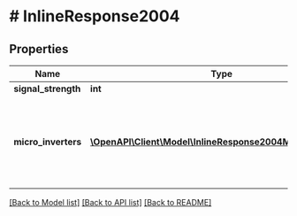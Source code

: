 # # InlineResponse2004

## Properties

Name | Type | Description | Notes
------------ | ------------- | ------------- | -------------
**signal_strength** | **int** |  |
**micro_inverters** | [**\OpenAPI\Client\Model\InlineResponse2004MicroInverters[]**](InlineResponse2004MicroInverters.md) | A list of active inverters on this system, including serial and model numbers. |

[[Back to Model list]](../../README.md#models) [[Back to API list]](../../README.md#endpoints) [[Back to README]](../../README.md)

